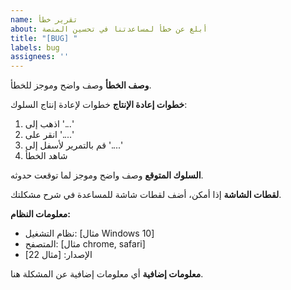 ```yaml
---
name: تقرير خطأ
about: أبلغ عن خطأ لمساعدتنا في تحسين المنصة
title: "[BUG] "
labels: bug
assignees: ''
---
```


**وصف الخطأ**
وصف واضح وموجز للخطأ.

**خطوات إعادة الإنتاج**
خطوات لإعادة إنتاج السلوك:
1. اذهب إلى '...'
2. انقر على '....'
3. قم بالتمرير لأسفل إلى '....'
4. شاهد الخطأ

**السلوك المتوقع**
وصف واضح وموجز لما توقعت حدوثه.

**لقطات الشاشة**
إذا أمكن، أضف لقطات شاشة للمساعدة في شرح مشكلتك.

**معلومات النظام:**
 - نظام التشغيل: [مثال Windows 10]
 - المتصفح: [مثال chrome, safari]
 - الإصدار: [مثال 22]

**معلومات إضافية**
أي معلومات إضافية عن المشكلة هنا.

